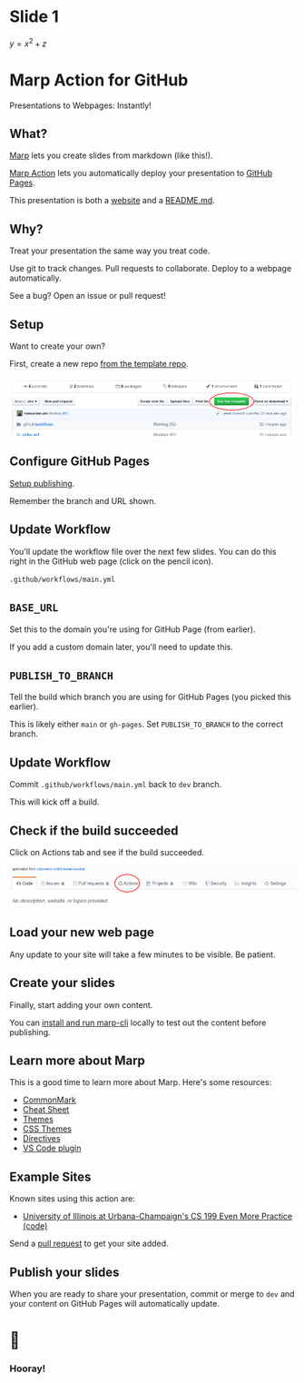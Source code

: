 <!--
theme: gaia
class:
 - invert
headingDivider: 2 
paginate: true
-->

<!--
_class:
 - lead
 - invert
-->

# Slide 1

$y = x^2 + z$

# Marp Action for GitHub

Presentations to Webpages: Instantly!

## What?

[Marp](https://marp.app/) lets you create slides from markdown (like this!).

[Marp Action](https://github.com/ralexander-phi/marp-action) lets you automatically deploy your presentation to [GitHub Pages](https://pages.github.com/).

This presentation is both a [website](https://alexsci.com/test-marp-action) and a [README.md](https://github.com/ralexander-phi/test-marp-action/blob/dev/README.md).

## Why?

Treat your presentation the same way you treat code.

Use git to track changes. Pull requests to collaborate. Deploy to a webpage automatically.

See a bug? Open an issue or pull request!

## Setup

Want to create your own?

First, create a new repo [from the template repo](https://github.com/ralexander-phi/test-marp-action).

![](img/use-template.png)

## Configure GitHub Pages

[Setup publishing](https://help.github.com/en/github/working-with-github-pages/configuring-a-publishing-source-for-your-github-pages-site#choosing-a-publishing-source).

Remember the branch and URL shown.

## Update Workflow

You'll update the workflow file over the next few slides. You can do this right in the GitHub web page (click on the pencil icon).

`.github/workflows/main.yml`

## `BASE_URL`

Set this to the domain you're using for GitHub Page (from earlier).

If you add a custom domain later, you'll need to update this.

## `PUBLISH_TO_BRANCH`

Tell the build which branch you are using for GitHub Pages (you picked this earlier).

This is likely either `main` or `gh-pages`. Set `PUBLISH_TO_BRANCH` to the correct branch.

## Update Workflow

Commit `.github/workflows/main.yml` back to `dev` branch.

This will kick off a build.

## Check if the build succeeded

Click on Actions tab and see if the build succeeded.

![](img/click-actions.png)

## Load your new web page

Any update to your site will take a few minutes to be visible. Be patient.

## Create your slides

Finally, start adding your own content.

You can [install and run marp-cli](https://github.com/marp-team/marp-cli/blob/master/README.md) locally to test out the content before publishing.

## Learn more about Marp

This is a good time to learn more about Marp. Here's some resources:

- [CommonMark](https://commonmark.org/)
- [Cheat Sheet](https://commonmark.org/help/)
- [Themes](https://github.com/marp-team/marp-core/tree/master/themes)
- [CSS Themes](https://marpit.marp.app/theme-css)
- [Directives](https://marpit.marp.app/directives)
- [VS Code plugin](https://marketplace.visualstudio.com/items?itemName=marp-team.marp-vscode)

## Example Sites

Known sites using this action are:

- [University of Illinois at Urbana-Champaign's CS 199 Even More Practice](https://cs199emp.netlify.app/) [(code)](https://github.com/harsh183/emp-125)

Send a [pull request](https://github.com/ralexander-phi/test-marp-action) to get your site added.

## Publish your slides

When you are ready to share your presentation, commit or merge to `dev` and your content on GitHub Pages will automatically update.

# 🎉
<!--
_class:
 - lead
 - invert
-->
### Hooray!


